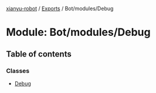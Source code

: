 [xianyu-robot](../README.md) / [Exports](../modules.md) / Bot/modules/Debug

# Module: Bot/modules/Debug

## Table of contents

### Classes

- [Debug](../classes/bot_modules_debug.debug.md)
